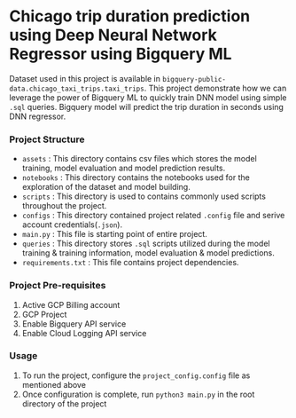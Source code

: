 # Chicago trip duration prediction using Deep Neural Network Regressor using Bigquery ML
Dataset used in this project is available in `bigquery-public-data.chicago_taxi_trips.taxi_trips`. This project demonstrate how we can leverage the power of Bigquery ML to quickly train DNN model using simple `.sql` queries. Bigquery model will predict the trip duration in seconds using DNN regressor. 

### Project Structure
- `assets` : This directory contains csv files which stores the model training, model evaluation and model prediction results.
- `notebooks` : This directory contains the notebooks used for the exploration of the dataset and model building.
- `scripts` : This directory is used to contains commonly used scripts throughout the project.
- `configs` : This directory contained project related `.config` file and serive account credentials(`.json`).
- `main.py` : This file is starting point of entire project. 
- `queries` : This directory stores `.sql` scripts utilized during the model training & training information, model evaluation & model predictions.
- `requirements.txt` : This file contains project dependencies.


### Project Pre-requisites 
1. Active GCP Billing account 
2. GCP Project 
3. Enable Bigquery API service
4. Enable Cloud Logging API service

### Usage
1. To run the project, configure the `project_config.config` file as mentioned above
2. Once configuration is complete, run `python3 main.py` in the root directory of the project